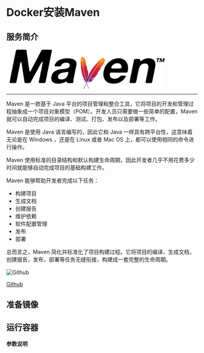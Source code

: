 # **Docker安装Maven** #
## 服务简介 ##

 <img src="./../images/maven.png" width = "420" alt="Github" align=center />

* * *

Maven 是一款基于 Java 平台的项目管理和整合工具，它将项目的开发和管理过程抽象成一个项目对象模型（POM）。开发人员只需要做一些简单的配置，Maven 就可以自动完成项目的编译、测试、打包、发布以及部署等工作。

Maven 是使用 Java 语言编写的，因此它和 Java 一样具有跨平台性，这意味着无论是在 Windows ，还是在 Linux 或者 Mac OS 上，都可以使用相同的命令进行操作。

Maven 使用标准的目录结构和默认构建生命周期，因此开发者几乎不用花费多少时间就能够自动完成项目的基础构建工作。

Maven 能够帮助开发者完成以下任务：
- 构建项目
- 生成文档
- 创建报告
- 维护依赖
- 软件配置管理
- 发布
- 部署

总而言之，Maven 简化并标准化了项目构建过程。它将项目的编译，生成文档，创建报告，发布，部署等任务无缝衔接，构建成一套完整的生命周期。

 <img src="https://github.com/favicon.ico" width = "20" alt="Github" align=center />
 
[ Github ](https://github.com/apache/maven)
## 准备镜像 ##
## 运行容器 ##
#### 参数说明 ####